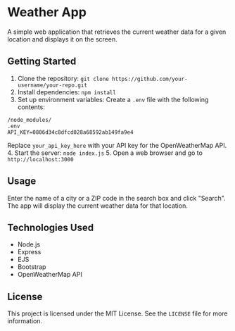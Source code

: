 # Weather App

A simple web application that retrieves the current weather data for a given location and displays it on the screen.

## Getting Started

1. Clone the repository: `git clone https://github.com/your-username/your-repo.git`
2. Install dependencies: `npm install`
3. Set up environment variables: Create a `.env` file with the following contents:
```
/node_modules/
.env
API_KEY=0806d34c8dfcd028a68592ab149fa9e4
```
Replace `your_api_key_here` with your API key for the OpenWeatherMap API.
4. Start the server: `node index.js`
5. Open a web browser and go to `http://localhost:3000`

## Usage

Enter the name of a city or a ZIP code in the search box and click "Search". The app will display the current weather data for that location.

## Technologies Used

- Node.js
- Express
- EJS
- Bootstrap
- OpenWeatherMap API

## License

This project is licensed under the MIT License. See the `LICENSE` file for more information.

